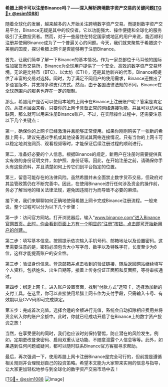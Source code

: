 **希腊上网卡可以注册Binance吗？——深入解析跨境数字资产交易的关键问题[[TG💪+ @esim1088](https://t.me/s/esim1088)]**

随着全球化的发展，越来越多的人开始关注跨境数字资产交易。而提到数字资产交易平台，Binance无疑是其中的佼佼者。它以功能强大、操作便捷和全球化的服务吸引了无数投资者。然而，对于一些居住在特定国家或地区的用户来说，能否顺利注册并使用Binance成为了一个普遍关心的问题。今天，我们就来聚焦于希腊这个美丽的国度，探讨希腊上网卡是否能够用于注册Binance。

首先，让我们简单了解一下Binance的基本情况。作为一家总部位于马耳他的国际性加密货币交易所，Binance为全球用户提供了一个安全、高效的数字资产交易环境。无论是比特币（BTC）、以太坊（ETH），还是其他新兴的代币，Binance都提供了丰富的交易对选择。同时，为了满足不同用户的使用需求，Binance还推出了多语言版本，并支持多种支付方式。然而，由于各国法律法规的不同，Binance在全球范围内的服务也存在一定的限制。

那么，希腊用户是否可以使用本地的上网卡在Binance上注册账户呢？答案是肯定的。从技术层面来看，只要你的上网卡具备正常的网络连接功能，并且可以访问互联网，那么就可以用来注册Binance账户。不过，在实际操作过程中，还需要注意以下几个关键点：

第一，确保你的上网卡已经激活并且能够正常使用。如果你刚刚购买了一张新的希腊上网卡，建议先通过手机或其他设备测试其网络连接情况。只有当你的上网卡可以稳定地浏览网页、观看视频等时，才能保证后续注册过程的顺利进行。

第二，准备好必要的个人信息。根据Binance的规定，新用户在注册时需要提供真实有效的身份证明文件，如护照、身份证等。因此，在开始注册之前，请确保你手头有这些资料，并且清楚如何上传它们到平台指定的位置。

第三，留意可能存在的法律风险。虽然希腊并未全面禁止数字货币交易，但政府对其监管政策仍在不断完善中。因此，在使用Binance进行任何涉及资金的操作前，务必了解当地的相关法律法规，避免因违规行为而导致不必要的麻烦。

接下来，我们来聊聊如何正确地使用希腊上网卡完成Binance注册流程。一般来说，整个过程可以分为以下几个步骤：

第一步：访问官方网站。打开浏览器后，输入“www.binance.com”进入Binance官网首页。此时，你会看到页面上方有一个明显的“注册”按钮，点击即可开始新用户的创建。

第二步：填写基本信息。按照提示依次输入手机号码、邮箱地址以及设置密码。这里需要注意的是，密码必须包含大小写字母、数字以及特殊字符，长度至少为8位，这样才能提高账户的安全性。

第三步：验证身份信息。登录邮箱并点击收到的验证链接，随后返回网站继续填写个人资料，包括姓名、出生日期等。接着上传身份证正面照和反面照，等待审核通过。

第四步：绑定上网卡。进入账户设置页面，找到“付款方式”选项卡，选择添加新的支付工具。在这里，你可以直接使用希腊上网卡作为支付手段，只需输入卡号、有效期以及CVV码即可完成绑定。

第五步：完成首次充值。选择合适的金额进行充值，系统会自动扣除相应费用并将资金转入你的账户余额中。此时，你就已经成功开启了在Binance上的数字资产投资之旅！

当然，在享受便利的同时，我们也应该时刻保持警惕，防止潜在的风险发生。例如，定期更改登录密码、启用双重认证功能、不随意泄露个人信息等等。此外，如果遇到任何问题或疑问，都可以随时联系Binance官方客服寻求帮助。

最后，再次强调一下，使用希腊上网卡注册Binance是完全可行的，但前提是遵循相关规则并合理规划自己的投资策略。希望本文能为大家带来实用的信息与指导，让大家更加轻松地参与到全球化的数字资产交易市场中去！

[[TG💪+ @esim1088](https://t.me/s/esim1088) ![Image](https://i.postimg.cc/4NQfJmqS/Snipaste-2025-05-13-00-14-12.png)]